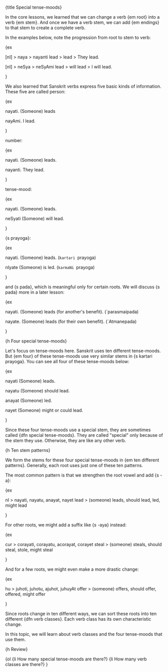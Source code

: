 {title Special tense-moods}

In the core lessons, we learned that we can change a verb {em root} into a
verb {em stem}. And once we have a verb stem, we can add {em endings} to that
stem to create a complete verb.

In the examples below, note the progression from root to stem to verb:

{ex

[nI] > naya > nayanti
lead > lead > They lead.

[nI] > neSya > neSyAmi
lead > will lead > I will lead.

}

We also learned that Sanskrit verbs express five basic kinds of information.
These five are called person:

{ex

nayati.
(Someone) leads

nayAmi.
I lead.

}

number:

{ex

nayati.
(Someone) leads.

nayanti.
They lead.

}

tense-mood:

{ex

nayati.
(Someone) leads.

neSyati
(Someone) will lead.

}

{s prayoga}:

{ex

nayati.
(Someone) leads.
(`kartari `prayoga)

nIyate
(Someone) is led.
(`karmaNi `prayoga)

}

and {s pada}, which is meaningful only for certain roots. We will discuss {s
pada} more in a later lesson:

{ex

nayati.
(Someone) leads (for another's benefit).
(`parasmaipada)

nayate.
(Someone) leads (for their own benefit).
(`Atmanepada)

}


{h Four special tense-moods}

Let's focus on tense-moods here. Sanskrit uses ten different tense-moods. But
{em four} of these tense-moods use very similar stems in {s kartari prayoga}.
You can see all four of these tense-moods below:

{ex

nayati
(Someone) leads.

nayatu
(Someone) should lead.

anayat
(Someone) led.

nayet
(Someone) might or could lead.

}

Since these four tense-moods use a special stem, they are sometimes called {dfn
special tense-moods}. They are called "special" only because of the stem they
use. Otherwise, they are like any other verb.


{h Ten stem patterns}

We form the stems for these four special tense-moods in {em ten different
patterns}. Generally, each root uses just one of these ten patterns.

The most common pattern is that we strengthen the root vowel and add {s -a}:

{ex

nI > nayati, nayatu, anayat, nayet
lead > (someone) leads, should lead, led, might lead

}

For other roots, we might add a suffix like {s -aya} instead:

{ex

cur > corayati, corayatu, acorayat, corayet
steal > (someone) steals, should steal, stole, might steal


}

And for a few roots, we might even make a more drastic change:

{ex

hu > juhoti, juhotu, ajuhot, juhuyAt
offer > (someone) offers, should offer, offered, might offer

}

Since roots change in ten different ways, we can sort these roots into ten
different {dfn verb classes}. Each verb class has its own characteristic
change.

In this topic, we will learn about verb classes and the four tense-moods that
use them.


{h Review}

{ol
{li How many special tense-moods are there?}
{li How many verb classes are there?}
}
